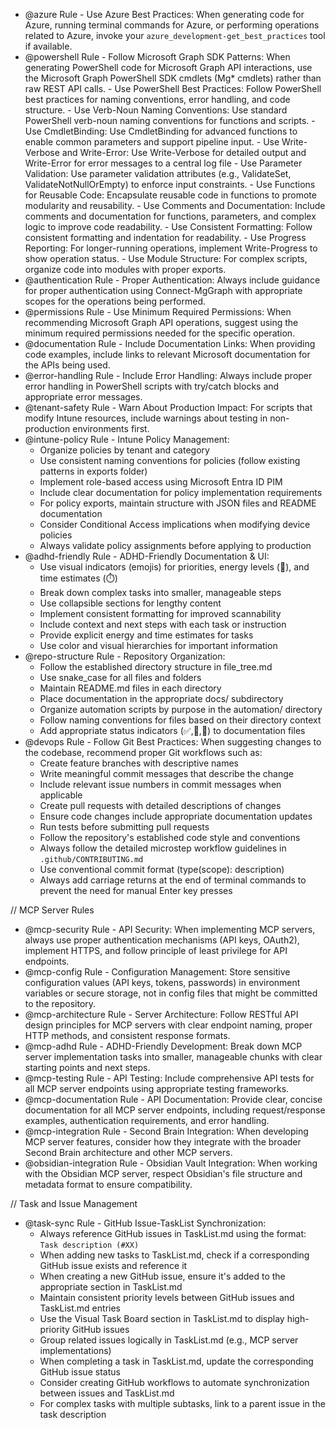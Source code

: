 - @azure Rule - Use Azure Best Practices: When generating code for Azure, running terminal commands for Azure, or performing operations related to Azure, invoke your `azure_development-get_best_practices` tool if available.
- @powershell Rule 
        - Follow Microsoft Graph SDK Patterns: When generating PowerShell code for Microsoft Graph API interactions, use the Microsoft Graph PowerShell SDK cmdlets (Mg* cmdlets) rather than raw REST API calls.
        - Use PowerShell Best Practices: Follow PowerShell best practices for naming conventions, error handling, and code structure.
        - Use Verb-Noun Naming Conventions: Use standard PowerShell verb-noun naming conventions for functions and scripts.
        - Use CmdletBinding: Use CmdletBinding for advanced functions to enable common parameters and support pipeline input.
        - Use Write-Verbose and Write-Error: Use Write-Verbose for detailed output and Write-Error for error messages to a central log file
        - Use Parameter Validation: Use parameter validation attributes (e.g., ValidateSet, ValidateNotNullOrEmpty) to enforce input constraints.
        - Use Functions for Reusable Code: Encapsulate reusable code in functions to promote modularity and reusability.
        - Use Comments and Documentation: Include comments and documentation for functions, parameters, and complex logic to improve code readability.
        - Use Consistent Formatting: Follow consistent formatting and indentation for readability.
        - Use Progress Reporting: For longer-running operations, implement Write-Progress to show operation status.
        - Use Module Structure: For complex scripts, organize code into modules with proper exports.
- @authentication Rule - Proper Authentication: Always include guidance for proper authentication using Connect-MgGraph with appropriate scopes for the operations being performed.
- @permissions Rule - Use Minimum Required Permissions: When recommending Microsoft Graph API operations, suggest using the minimum required permissions needed for the specific operation.
- @documentation Rule - Include Documentation Links: When providing code examples, include links to relevant Microsoft documentation for the APIs being used.
- @error-handling Rule - Include Error Handling: Always include proper error handling in PowerShell scripts with try/catch blocks and appropriate error messages.
- @tenant-safety Rule - Warn About Production Impact: For scripts that modify Intune resources, include warnings about testing in non-production environments first.
- @intune-policy Rule - Intune Policy Management:
  - Organize policies by tenant and category
  - Use consistent naming conventions for policies (follow existing patterns in exports folder)
  - Implement role-based access using Microsoft Entra ID PIM
  - Include clear documentation for policy implementation requirements
  - For policy exports, maintain structure with JSON files and README documentation
  - Consider Conditional Access implications when modifying device policies
  - Always validate policy assignments before applying to production
- @adhd-friendly Rule - ADHD-Friendly Documentation & UI:
  - Use visual indicators (emojis) for priorities, energy levels (🥄), and time estimates (⏱️)
  - Break down complex tasks into smaller, manageable steps
  - Use collapsible sections for lengthy content
  - Implement consistent formatting for improved scannability
  - Include context and next steps with each task or instruction
  - Provide explicit energy and time estimates for tasks
  - Use color and visual hierarchies for important information
- @repo-structure Rule - Repository Organization:
  - Follow the established directory structure in file_tree.md
  - Use snake_case for all files and folders
  - Maintain README.md files in each directory
  - Place documentation in the appropriate docs/ subdirectory
  - Organize automation scripts by purpose in the automation/ directory
  - Follow naming conventions for files based on their directory context
  - Add appropriate status indicators (✅,🚧,📅) to documentation files
- @devops Rule - Follow Git Best Practices: When suggesting changes to the codebase, recommend proper Git workflows such as:
  - Create feature branches with descriptive names
  - Write meaningful commit messages that describe the change
  - Include relevant issue numbers in commit messages when applicable
  - Create pull requests with detailed descriptions of changes
  - Ensure code changes include appropriate documentation updates
  - Run tests before submitting pull requests
  - Follow the repository's established code style and conventions
  - Always follow the detailed microstep workflow guidelines in `.github/CONTRIBUTING.md`
  - Use conventional commit format (type(scope): description)
  - Always add carriage returns at the end of terminal commands to prevent the need for manual Enter key presses

// MCP Server Rules
- @mcp-security Rule - API Security: When implementing MCP servers, always use proper authentication mechanisms (API keys, OAuth2), implement HTTPS, and follow principle of least privilege for API endpoints.
- @mcp-config Rule - Configuration Management: Store sensitive configuration values (API keys, tokens, passwords) in environment variables or secure storage, not in config files that might be committed to the repository.
- @mcp-architecture Rule - Server Architecture: Follow RESTful API design principles for MCP servers with clear endpoint naming, proper HTTP methods, and consistent response formats.
- @mcp-adhd Rule - ADHD-Friendly Development: Break down MCP server implementation tasks into smaller, manageable chunks with clear starting points and next steps.
- @mcp-testing Rule - API Testing: Include comprehensive API tests for all MCP server endpoints using appropriate testing frameworks.
- @mcp-documentation Rule - API Documentation: Provide clear, concise documentation for all MCP server endpoints, including request/response examples, authentication requirements, and error handling.
- @mcp-integration Rule - Second Brain Integration: When developing MCP server features, consider how they integrate with the broader Second Brain architecture and other MCP servers.
- @obsidian-integration Rule - Obsidian Vault Integration: When working with the Obsidian MCP server, respect Obsidian's file structure and metadata format to ensure compatibility.

// Task and Issue Management
- @task-sync Rule - GitHub Issue-TaskList Synchronization:
  - Always reference GitHub issues in TaskList.md using the format: `Task description (#XX)` 
  - When adding new tasks to TaskList.md, check if a corresponding GitHub issue exists and reference it
  - When creating a new GitHub issue, ensure it's added to the appropriate section in TaskList.md
  - Maintain consistent priority levels between GitHub issues and TaskList.md entries
  - Use the Visual Task Board section in TaskList.md to display high-priority GitHub issues
  - Group related issues logically in TaskList.md (e.g., MCP server implementations)
  - When completing a task in TaskList.md, update the corresponding GitHub issue status
  - Consider creating GitHub workflows to automate synchronization between issues and TaskList.md
  - For complex tasks with multiple subtasks, link to a parent issue in the task description